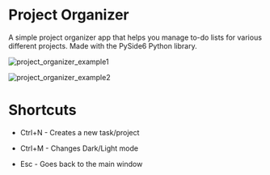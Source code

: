 # Project Organizer

A simple project organizer app that helps you manage to-do lists for various different projects. Made with the PySide6 Python library.

![project_organizer_example1](https://github.com/user-attachments/assets/92a50858-f371-4e07-9907-4078a3d6119c)

![project_organizer_example2](https://github.com/user-attachments/assets/fb6bdf41-8ae3-4079-8028-15a889418d6d)

# Shortcuts

* Ctrl+N - Creates a new task/project

* Ctrl+M - Changes Dark/Light mode

* Esc - Goes back to the main window
